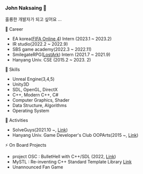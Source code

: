### John Naksaing 👋

훌륭한 개발자가 되고 싶어요 ...

🔭 Career
- EA korea([FIFA Online 4](https://www.ea.com/ko-kr/games/fifa/fifa-online-4)) Intern (2023.1 ~ 2023.2)
- IR studio(2022.2 ~ 2022.9)
- SBS game academy(2022.3 ~ 2022.11)
- SmilegateRPG([LostArk](https://www.playlostark.com)) Intern (2021.7 ~ 2021.9)
- Hanyang Univ. CSE (2015.2 ~ 2023. 2)

🌱 Skills
- Unreal Engine(3,4,5) 
- Unity3D 
- SDL, OpenGL, DirectX
- C++, Modern C++, C#
- Computer Graphics, Shader
- Data Structure, Algorithms
- Operating System

👯 Activities
- SolveGuys(2021.10 ~, [Link](https://github.com/SolveGuys))
- Hanyang Univ. Game Developer's Club OOPArts(2015 ~, [Link](https://cafe.naver.com/oopartian))

⚡ On Board Projects
- project OSC : BulletHell with C++/SDL (2022, [Link](https://github.com/johnnaksaing/BulletHell))
- MySTL : Re-inventing C++ Standard Template Library [Link](https://github.com/solveguys/mystl)
- Unannounced Fan Game
<!--

**johnnaksaing/johnnaksaing** is a ✨ _special_ ✨ repository because its `README.md` (this file) appears on your GitHub profile.

Here are some ideas to get you started:

- 🔭 I’m currently working on ...
- 🌱 I’m currently learning ...
- 👯 I’m looking to collaborate on ...
- 🤔 I’m looking for help with ...
- 💬 Ask me about ...
- 📫 How to reach me: ...
- 😄 Pronouns: ...
- ⚡ Fun fact: ...

-->
